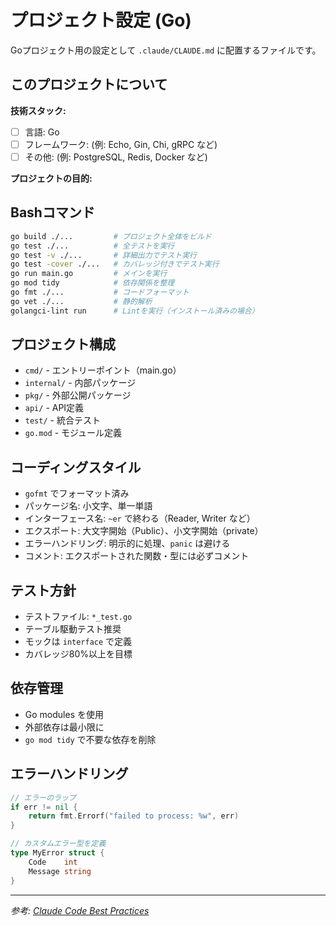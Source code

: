 # プロジェクト設定 (Go)

Goプロジェクト用の設定として `.claude/CLAUDE.md` に配置するファイルです。

## このプロジェクトについて

<!-- ⚠️ 【要記入】このセクションをプロジェクトに合わせて編集してください -->

**技術スタック:**
- [ ] 言語: Go
- [ ] フレームワーク: (例: Echo, Gin, Chi, gRPC など)
- [ ] その他: (例: PostgreSQL, Redis, Docker など)

**プロジェクトの目的:**
<!-- プロジェクトの概要を簡潔に記述 -->

## Bashコマンド

<!-- ⚠️ 【要記入】プロジェクトで実際に使うコマンドに修正してください -->

```bash
go build ./...         # プロジェクト全体をビルド
go test ./...          # 全テストを実行
go test -v ./...       # 詳細出力でテスト実行
go test -cover ./...   # カバレッジ付きでテスト実行
go run main.go         # メインを実行
go mod tidy            # 依存関係を整理
go fmt ./...           # コードフォーマット
go vet ./...           # 静的解析
golangci-lint run      # Lintを実行（インストール済みの場合）
```

## プロジェクト構成

<!-- ⚠️ 【要記入】プロジェクトの実際のディレクトリ構造を記入してください -->

- `cmd/` - エントリーポイント（main.go）
- `internal/` - 内部パッケージ
- `pkg/` - 外部公開パッケージ
- `api/` - API定義
- `test/` - 統合テスト
- `go.mod` - モジュール定義

## コーディングスタイル

- `gofmt` でフォーマット済み
- パッケージ名: 小文字、単一単語
- インターフェース名: `~er` で終わる（Reader, Writer など）
- エクスポート: 大文字開始（Public）、小文字開始（private）
- エラーハンドリング: 明示的に処理、`panic` は避ける
- コメント: エクスポートされた関数・型には必ずコメント

## テスト方針

- テストファイル: `*_test.go`
- テーブル駆動テスト推奨
- モックは `interface` で定義
- カバレッジ80%以上を目標

## 依存管理

- Go modules を使用
- 外部依存は最小限に
- `go mod tidy` で不要な依存を削除

## エラーハンドリング

```go
// エラーのラップ
if err != nil {
    return fmt.Errorf("failed to process: %w", err)
}

// カスタムエラー型を定義
type MyError struct {
    Code    int
    Message string
}
```

---

*参考: [Claude Code Best Practices](https://www.anthropic.com/engineering/claude-code-best-practices)*
